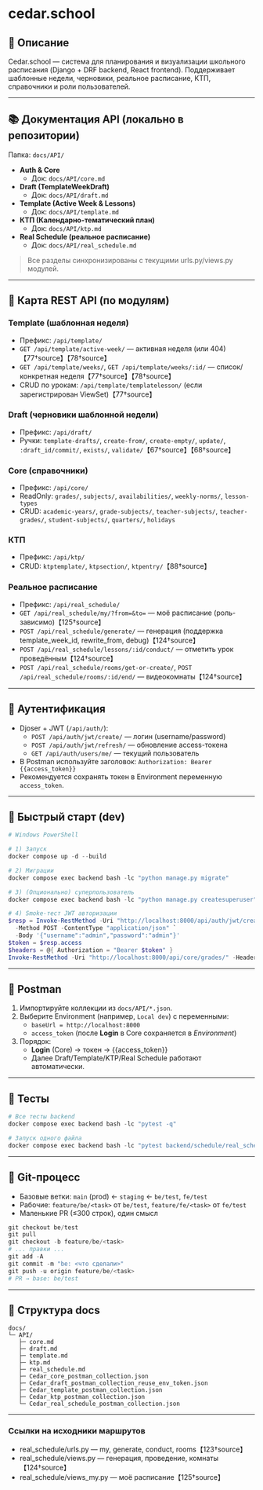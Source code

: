 # cedar.school

## 🚀 Описание

Cedar.school — система для планирования и визуализации школьного расписания (Django + DRF backend, React frontend). Поддерживает шаблонные недели, черновики, реальное расписание, КТП, справочники и роли пользователей.

---

## 📚 Документация API (локально в репозитории)

Папка: `docs/API/`

- **Auth & Core**  
  - Док: `docs/API/core.md`
- **Draft (TemplateWeekDraft)**  
  - Док: `docs/API/draft.md`
- **Template (Active Week & Lessons)**  
  - Док: `docs/API/template.md`
- **КТП (Календарно-тематический план)**  
  - Док: `docs/API/ktp.md`
- **Real Schedule (реальное расписание)**  
  - Док: `docs/API/real_schedule.md`

> Все разделы синхронизированы с текущими urls.py/views.py модулей.

---

## 🧭 Карта REST API (по модулям)

### Template (шаблонная неделя)
- Префикс: `/api/template/`
- `GET /api/template/active-week/` — активная неделя (или 404)【77†source】【78†source】
- `GET /api/template/weeks/`, `GET /api/template/weeks/:id/` — список/конкретная неделя【77†source】【78†source】
- CRUD по урокам: `/api/template/templatelesson/` (если зарегистрирован ViewSet)【77†source】

### Draft (черновики шаблонной недели)
- Префикс: `/api/draft/`
- Ручки: `template-drafts/`, `create-from/`, `create-empty/`, `update/`, `:draft_id/commit/`, `exists/`, `validate/`【67†source】【68†source】

### Core (справочники)
- Префикс: `/api/core/`
- ReadOnly: `grades/`, `subjects/`, `availabilities/`, `weekly-norms/`, `lesson-types`
- CRUD: `academic-years/`, `grade-subjects/`, `teacher-subjects/`, `teacher-grades/`, `student-subjects/`, `quarters/`, `holidays`

### КТП
- Префикс: `/api/ktp/`
- CRUD: `ktptemplate/`, `ktpsection/`, `ktpentry/`【88†source】

### Реальное расписание
- Префикс: `/api/real_schedule/`
- `GET /api/real_schedule/my/?from=&to=` — моё расписание (роль-зависимо)【125†source】
- `POST /api/real_schedule/generate/` — генерация (поддержка template_week_id, rewrite_from, debug)【124†source】
- `POST /api/real_schedule/lessons/:id/conduct/` — отметить урок проведённым【124†source】
- `POST /api/real_schedule/rooms/get-or-create/`, `POST /api/real_schedule/rooms/:id/end/` — видеокомнаты【124†source】

---

## 🔐 Аутентификация

- Djoser + JWT (`/api/auth/`):
  - `POST /api/auth/jwt/create/` — логин (username/password)
  - `POST /api/auth/jwt/refresh/` — обновление access-токена
  - `GET /api/auth/users/me/` — текущий пользователь  
- В Postman используйте заголовок: `Authorization: Bearer {{access_token}}`  
- Рекомендуется сохранять токен в Environment переменную `access_token`.

---

## 🚀 Быстрый старт (dev)

```powershell
# Windows PowerShell

# 1) Запуск
docker compose up -d --build

# 2) Миграции
docker compose exec backend bash -lc "python manage.py migrate"

# 3) (Опционально) суперпользователь
docker compose exec backend bash -lc "python manage.py createsuperuser"

# 4) Smoke-тест JWT авторизации
$resp = Invoke-RestMethod -Uri "http://localhost:8000/api/auth/jwt/create/" `
  -Method POST -ContentType "application/json" `
  -Body '{"username":"admin","password":"admin"}'
$token = $resp.access
$headers = @{ Authorization = "Bearer $token" }
Invoke-RestMethod -Uri "http://localhost:8000/api/core/grades/" -Headers $headers
```

---

## 🧩 Postman

1) Импортируйте коллекции из `docs/API/*.json`.  
2) Выберите Environment (например, `Local dev`) с переменными:
   - `baseUrl = http://localhost:8000`
   - `access_token` (после **Login** в Core сохраняется в *Environment*)  
3) Порядок:
   - **Login** (Core) → токен → {{access_token}}
   - Далее Draft/Template/KTP/Real Schedule работают автоматически.

---

## 🧪 Тесты

```powershell
# Все тесты backend
docker compose exec backend bash -lc "pytest -q"

# Запуск одного файла
docker compose exec backend bash -lc "pytest backend/schedule/real_schedule/tests/test_generate.py -q -k generate"
```

---

## 🌿 Git-процесс

- Базовые ветки: `main` (prod) ← `staging` ← `be/test`, `fe/test`
- Рабочие: `feature/be/<task>` от `be/test`, `feature/fe/<task>` от `fe/test`
- Маленькие PR (≤300 строк), один смысл

```powershell
git checkout be/test
git pull
git checkout -b feature/be/<task>
# ... правки ...
git add -A
git commit -m "be: <что сделали>"
git push -u origin feature/be/<task>
# PR → base: be/test
```

---

## 📁 Структура docs

```
docs/
└─ API/
   ├─ core.md
   ├─ draft.md
   ├─ template.md
   ├─ ktp.md
   ├─ real_schedule.md
   ├─ Cedar_core_postman_collection.json
   ├─ Cedar_draft_postman_collection_reuse_env_token.json
   ├─ Cedar_template_postman_collection.json
   ├─ Cedar_ktp_postman_collection.json
   └─ Cedar_real_schedule_postman_collection.json
```

---

### Ссылки на исходники маршрутов

- real_schedule/urls.py — my, generate, conduct, rooms【123†source】
- real_schedule/views.py — генерация, проведение, комнаты【124†source】
- real_schedule/views_my.py — моё расписание【125†source】
